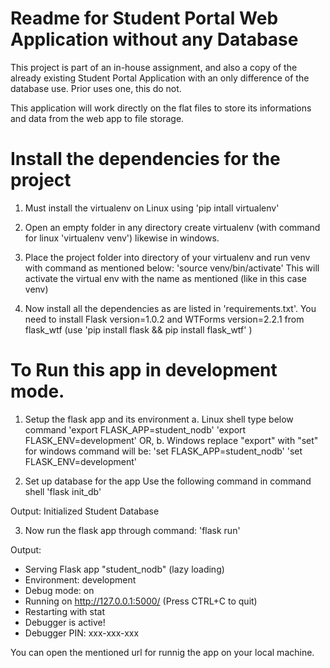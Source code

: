 # Readme for Student Portal Web Application without any Database

This project is part of an in-house assignment, and also a copy of the already existing Student Portal Application with an only difference 
of the database use. Prior uses one, this do not.

This application will work directly on the flat files to store its informations and data from the web app to file storage.

# Install the dependencies for the project
1. Must install the virtualenv on Linux using 
  'pip intall virtualenv'
  
2. Open an empty folder in any directory create virtualenv (with command for linux 'virtualenv venv') likewise in windows.

3. Place the project folder into directory of your virtualenv and run venv with command as mentioned below:
  'source venv/bin/activate'
  This will activate the virtual env with the name as mentioned (like in this case venv)
  
4. Now install all the dependencies as are listed in 'requirements.txt'. You need to install Flask version=1.0.2 and WTForms version=2.2.1 from flask_wtf (use 'pip install flask && pip install flask_wtf' )
   


# To Run this app in development mode.

1. Setup the flask app and its environment
  a. Linux shell type below command
    'export FLASK_APP=student_nodb'
    'export FLASK_ENV=development' OR,
  b. Windows replace "export" with "set" for windows command will be:
    'set FLASK_APP=student_nodb'
    'set FLASK_ENV=development'
    
2. Set up database for the app Use the following command in command shell
  'flask init_db'
  
  Output:
  Initialized Student Database
  
3. Now run the flask app through command:
  'flask run'
  
  Output:
  * Serving Flask app "student_nodb" (lazy loading)
 * Environment: development
 * Debug mode: on
 * Running on http://127.0.0.1:5000/ (Press CTRL+C to quit)
 * Restarting with stat
 * Debugger is active!
 * Debugger PIN: xxx-xxx-xxx

You can open the mentioned url for runnig the app on your local machine.
  
